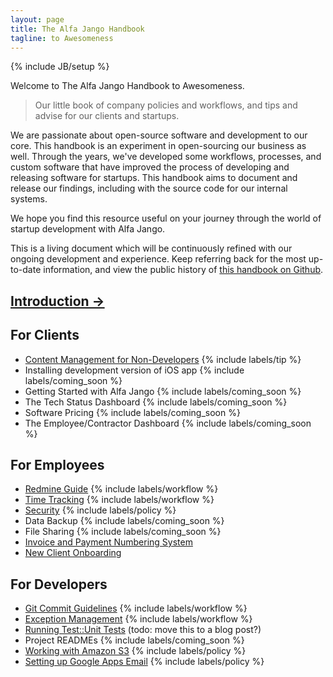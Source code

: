 ```yaml
---
layout: page
title: The Alfa Jango Handbook
tagline: to Awesomeness
---
```

{% include JB/setup %}

Welcome to The Alfa Jango Handbook to Awesomeness.

> Our little book of company policies and workflows, and tips and advise
> for our clients and startups.

We are passionate about
open-source software and development to our core. This handbook is an
experiment in open-sourcing our business as well. Through the years,
we've developed some workflows, processes, and custom software that have
improved the process of developing and releasing software for
startups. This handbook aims to document and release our
findings, including with the source code for our internal systems.

We hope you find this resource useful on your journey through the
world of startup development with Alfa Jango.

This is a living document which will be continuously refined with our
ongoing development and experience. Keep referring back for the most
up-to-date information, and view the public history of [this handbook on
Github](https://github.com/alfajango/handbook).

## [Introduction &rarr;](/introduction.html)

## For Clients

* [Content Management for Non-Developers](/cms-tips.html) {% include labels/tip %}
* Installing development version of iOS app {% include labels/coming_soon %}
* Getting Started with Alfa Jango {% include labels/coming_soon %}
* The Tech Status Dashboard {% include labels/coming_soon %}
* Software Pricing {% include labels/coming_soon %}
* The Employee/Contractor Dashboard {% include labels/coming_soon %}

## For Employees

* [Redmine Guide](/redmine-guide.html) {% include labels/workflow %}
* [Time Tracking](/time-tracking.html) {% include labels/workflow %}
* [Security](/security.html) {% include labels/policy %}
* Data Backup {% include labels/coming_soon %}
* File Sharing {% include labels/coming_soon %}
* [Invoice and Payment Numbering System](/invoice-and-payment-numbering-system.html)
* [New Client Onboarding](/new-client-onboarding.html)

## For Developers

* [Git Commit Guidelines](/git-commit-guidelines.html) {% include labels/workflow %}
* [Exception Management](/exception-management.html) {% include labels/workflow %}
* [Running Test::Unit Tests](/running-test-unit-tests.html) (todo: move
  this to a blog post?)
* Project READMEs {% include labels/coming_soon %}
* [Working with Amazon S3](/working-with-amazon-s3.html) {% include labels/policy %}
* [Setting up Google Apps Email](/setting-up-google-apps.html) {% include labels/policy %}
